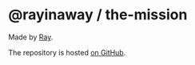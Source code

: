 # @rayinaway / the-mission

Made by [Ray](https://rayinaway.github.io).

The repository is hosted [on GitHub](https://github.com/rayinaway/the-mission).
